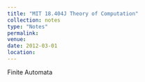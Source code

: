 ```yaml
---
title: "MIT 18.404J Theory of Computation"
collection: notes
type: "Notes"
permalink: 
venue: 
date: 2012-03-01
location: 
---
```


Finite Automata
